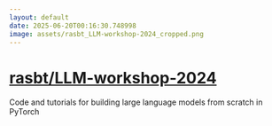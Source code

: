 ```yaml
---
layout: default
date: 2025-06-20T00:16:30.748998
image: assets/rasbt_LLM-workshop-2024_cropped.png
---
```


# [rasbt/LLM-workshop-2024](https://github.com/rasbt/LLM-workshop-2024)

Code and tutorials for building large language models from scratch in PyTorch
